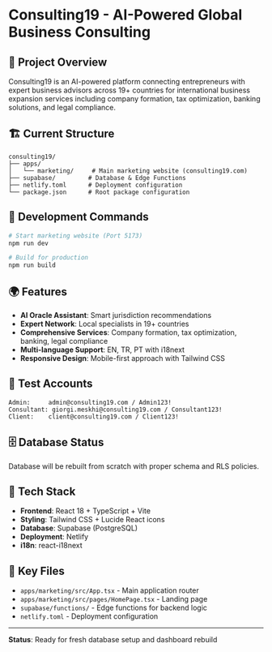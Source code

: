 # Consulting19 - AI-Powered Global Business Consulting

## 🌟 **Project Overview**

Consulting19 is an AI-powered platform connecting entrepreneurs with expert business advisors across 19+ countries for international business expansion services including company formation, tax optimization, banking solutions, and legal compliance.

## 🏗️ **Current Structure**

```
consulting19/
├── apps/
│   └── marketing/     # Main marketing website (consulting19.com)
├── supabase/         # Database & Edge Functions
├── netlify.toml      # Deployment configuration
└── package.json      # Root package configuration
```

## 🚀 **Development Commands**

```bash
# Start marketing website (Port 5173)
npm run dev

# Build for production
npm run build
```

## 🌍 **Features**

- **AI Oracle Assistant**: Smart jurisdiction recommendations
- **Expert Network**: Local specialists in 19+ countries  
- **Comprehensive Services**: Company formation, tax optimization, banking, legal compliance
- **Multi-language Support**: EN, TR, PT with i18next
- **Responsive Design**: Mobile-first approach with Tailwind CSS

## 🔐 **Test Accounts**

```
Admin:     admin@consulting19.com / Admin123!
Consultant: giorgi.meskhi@consulting19.com / Consultant123!
Client:    client@consulting19.com / Client123!
```

## 🗄️ **Database Status**

Database will be rebuilt from scratch with proper schema and RLS policies.

## 🎨 **Tech Stack**

- **Frontend**: React 18 + TypeScript + Vite
- **Styling**: Tailwind CSS + Lucide React icons
- **Database**: Supabase (PostgreSQL)
- **Deployment**: Netlify
- **i18n**: react-i18next

## 📁 **Key Files**

- `apps/marketing/src/App.tsx` - Main application router
- `apps/marketing/src/pages/HomePage.tsx` - Landing page
- `supabase/functions/` - Edge functions for backend logic
- `netlify.toml` - Deployment configuration

---

**Status**: Ready for fresh database setup and dashboard rebuild